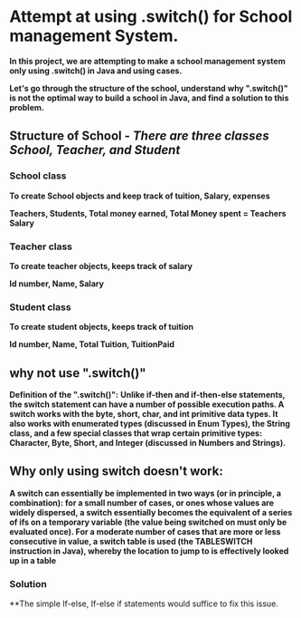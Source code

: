# Attempt at using .switch() for School management System.
**In this project, we are attempting to make a school management system only using .switch() in Java and using cases.**

**Let's go through the structure of the school, understand why ".switch()" is not the optimal way to build a school in Java, and find a solution to this problem.**

## Structure of School - _There are three classes School, Teacher, and Student_
### School class 
**To create School objects and keep track of tuition, Salary, expenses**

**Teachers, Students, Total money earned, Total Money spent = Teachers Salary**
### Teacher class 
**To create teacher objects, keeps track of salary**

**Id number, Name, Salary**
### Student class 
**To create student objects, keeps track of tuition**

**Id number, Name, Total Tuition, TuitionPaid**

## why not use ".switch()"
**Definition of the ".switch()":** 
 **Unlike if-then and if-then-else statements, the switch statement can have a number of possible execution paths. 
 A switch works with the byte, short, char, and int primitive data types. It also works with enumerated types (discussed in Enum Types), 
 the String class, and a few special classes that wrap certain primitive types: Character, Byte, Short, and Integer (discussed in Numbers and Strings).**
 
 ## Why only using switch doesn't work:
 **A switch can essentially be implemented in two ways (or in principle, a combination): for a small number of cases, or ones whose values are widely dispersed, 
 a switch essentially becomes the equivalent of a series of ifs on a temporary variable (the value being switched on must only be evaluated once). 
 For a moderate number of cases that are more or less consecutive in value, a switch table is used (the TABLESWITCH instruction in Java), 
 whereby the location to jump to is effectively looked up in a table**
 ### Solution
 **The simple If-else, If-else if statements would suffice to fix this issue.
